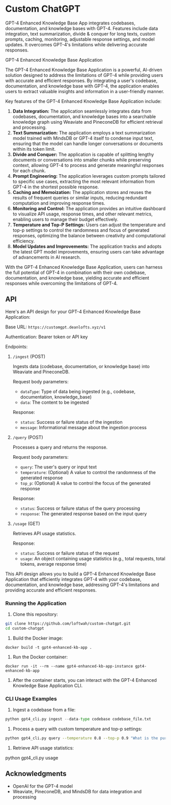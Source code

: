 # Custom ChatGPT

GPT-4 Enhanced Knowledge Base App integrates codebases, documentation, and knowledge bases with GPT-4. Features include data integration, text summarization, divide & conquer for long texts, custom prompts, caching, monitoring, adjustable response settings, and model updates. It overcomes GPT-4's limitations while delivering accurate responses.

GPT-4 Enhanced Knowledge Base Application

The GPT-4 Enhanced Knowledge Base Application is a powerful, AI-driven solution designed to address the limitations of GPT-4 while providing users with accurate and efficient responses. By integrating a user's codebase, documentation, and knowledge base with GPT-4, the application enables users to extract valuable insights and information in a user-friendly manner.

Key features of the GPT-4 Enhanced Knowledge Base Application include:

1. **Data Integration:** The application seamlessly integrates data from codebases, documentation, and knowledge bases into a searchable knowledge graph using Weaviate and PineconeDB for efficient retrieval and processing.
2. **Text Summarization:** The application employs a text summarization model trained with MindsDB or GPT-4 itself to condense input text, ensuring that the model can handle longer conversations or documents within its token limit.
3. **Divide and Conquer:** The application is capable of splitting lengthy documents or conversations into smaller chunks while preserving context, allowing GPT-4 to process and generate meaningful responses for each chunk.
4. **Prompt Engineering:** The application leverages custom prompts tailored to specific use cases, extracting the most relevant information from GPT-4 in the shortest possible response.
5. **Caching and Memoization:** The application stores and reuses the results of frequent queries or similar inputs, reducing redundant computation and improving response times.
6. **Monitoring and Control:** The application provides an intuitive dashboard to visualize API usage, response times, and other relevant metrics, enabling users to manage their budget effectively.
7. **Temperature and Top-P Settings:** Users can adjust the temperature and top-p settings to control the randomness and focus of generated responses, optimizing the balance between creativity and computational efficiency.
8. **Model Updates and Improvements:** The application tracks and adopts the latest GPT model improvements, ensuring users can take advantage of advancements in AI research.

With the GPT-4 Enhanced Knowledge Base Application, users can harness the full potential of GPT-4 in combination with their own codebase, documentation, and knowledge base, yielding accurate and efficient responses while overcoming the limitations of GPT-4.

## API

Here's an API design for your GPT-4 Enhanced Knowledge Base Application:

Base URL: `https://customgpt.deanlofts.xyz/v1`

Authentication: Bearer token or API key

Endpoints:

1. `/ingest` (POST)

   Ingests data (codebase, documentation, or knowledge base) into Weaviate and PineconeDB.

   Request body parameters:

   * `dataType`: Type of data being ingested (e.g., codebase, documentation, knowledge\_base)
   * `data`: The content to be ingested

   Response:

   * `status`: Success or failure status of the ingestion
   * `message`: Informational message about the ingestion process

2. `/query` (POST)

   Processes a query and returns the response.

   Request body parameters:

   * `query`: The user's query or input text
   * `temperature`: (Optional) A value to control the randomness of the generated response
   * `top_p`: (Optional) A value to control the focus of the generated response

   Response:

   * `status`: Success or failure status of the query processing
   * `response`: The generated response based on the input query

3. `/usage` (GET)

   Retrieves API usage statistics.

   Response:

   * `status`: Success or failure status of the request
   * `usage`: An object containing usage statistics (e.g., total requests, total tokens, average response time)

This API design allows you to build a GPT-4 Enhanced Knowledge Base Application that efficiently integrates GPT-4 with your codebase, documentation, and knowledge base, addressing GPT-4's limitations and providing accurate and efficient responses.

### Running the Application

1. Clone this repository:

```bash
git clone https://github.com/loftwah/custom-chatgpt.git
cd custom-chatgpt
```

1. Build the Docker image:

`docker build -t gpt4-enhanced-kb-app .`

1. Run the Docker container:

`docker run -it --rm --name gpt4-enhanced-kb-app-instance gpt4-enhanced-kb-app`

1. After the container starts, you can interact with the GPT-4 Enhanced Knowledge Base Application CLI.

### CLI Usage Examples

1. Ingest a codebase from a file:

```python
python gpt4_cli.py ingest --data-type codebase codebase_file.txt
```

1. Process a query with custom temperature and top-p settings:

```bash
python gpt4_cli.py query --temperature 0.8 --top-p 0.9 "What is the purpose of this function?"
```

1. Retrieve API usage statistics:

python gpt4_cli.py usage

## Acknowledgments

* OpenAI for the GPT-4 model
* Weaviate, PineconeDB, and MindsDB for data integration and processing
